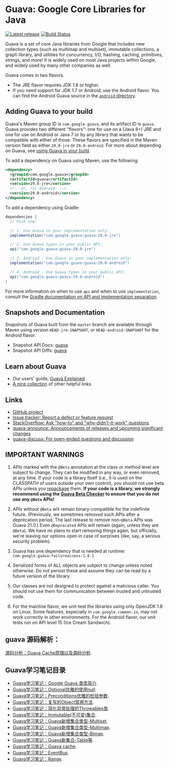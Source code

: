 # Guava: Google Core Libraries for Java

[![Latest release](https://img.shields.io/github/release/google/guava.svg)](https://github.com/google/guava/releases/latest)
[![Build Status](https://travis-ci.org/google/guava.svg?branch=master)](https://travis-ci.org/google/guava)

Guava is a set of core Java libraries from Google that includes new collection types
(such as multimap and multiset), immutable collections, a graph library, and
utilities for concurrency, I/O, hashing, caching, primitives, strings, and more! It
is widely used on most Java projects within Google, and widely used by many
other companies as well.

Guava comes in two flavors.

*   The JRE flavor requires JDK 1.8 or higher.
*   If you need support for JDK 1.7 or Android, use the Android flavor. You can
    find the Android Guava source in the [`android` directory].

[`android` directory]: https://github.com/google/guava/tree/master/android

## Adding Guava to your build

Guava's Maven group ID is `com.google.guava`, and its artifact ID is `guava`.
Guava provides two different "flavors": one for use on a (Java 8+) JRE and one
for use on Android or Java 7 or by any library that wants to be compatible with
either of those. These flavors are specified in the Maven version field as
either `29.0-jre` or `29.0-android`. For more about depending on Guava, see
[using Guava in your build].

To add a dependency on Guava using Maven, use the following:

```xml
<dependency>
  <groupId>com.google.guava</groupId>
  <artifactId>guava</artifactId>
  <version>29.0-jre</version>
  <!-- or, for Android: -->
  <version>29.0-android</version>
</dependency>
```

To add a dependency using Gradle:

```gradle
dependencies {
  // Pick one:

  // 1. Use Guava in your implementation only:
  implementation("com.google.guava:guava:29.0-jre")

  // 2. Use Guava types in your public API:
  api("com.google.guava:guava:29.0-jre")

  // 3. Android - Use Guava in your implementation only:
  implementation("com.google.guava:guava:29.0-android")

  // 4. Android - Use Guava types in your public API:
  api("com.google.guava:guava:29.0-android")
}
```

For more information on when to use `api` and when to use `implementation`,
consult the
[Gradle documentation on API and implementation separation](https://docs.gradle.org/current/userguide/java_library_plugin.html#sec:java_library_separation).

## Snapshots and Documentation

Snapshots of Guava built from the `master` branch are available through Maven
using version `HEAD-jre-SNAPSHOT`, or `HEAD-android-SNAPSHOT` for the Android
flavor.

-   Snapshot API Docs: [guava][guava-snapshot-api-docs]
-   Snapshot API Diffs: [guava][guava-snapshot-api-diffs]

## Learn about Guava

-   Our users' guide, [Guava Explained]
-   [A nice collection](http://www.tfnico.com/presentations/google-guava) of
    other helpful links

## Links

-   [GitHub project](https://github.com/google/guava)
-   [Issue tracker: Report a defect or feature request](https://github.com/google/guava/issues/new)
-   [StackOverflow: Ask "how-to" and "why-didn't-it-work" questions](https://stackoverflow.com/questions/ask?tags=guava+java)
-   [guava-announce: Announcements of releases and upcoming significant changes](http://groups.google.com/group/guava-announce)
-   [guava-discuss: For open-ended questions and discussion](http://groups.google.com/group/guava-discuss)

## IMPORTANT WARNINGS

1.  APIs marked with the `@Beta` annotation at the class or method level are
    subject to change. They can be modified in any way, or even removed, at any
    time. If your code is a library itself (i.e., it is used on the CLASSPATH of
    users outside your own control), you should not use beta APIs unless you
    [repackage] them. **If your code is a library, we strongly recommend using
    the [Guava Beta Checker] to ensure that you do not use any `@Beta` APIs!**

2.  APIs without `@Beta` will remain binary-compatible for the indefinite
    future. (Previously, we sometimes removed such APIs after a deprecation
    period. The last release to remove non-`@Beta` APIs was Guava 21.0.) Even
    `@Deprecated` APIs will remain (again, unless they are `@Beta`). We have no
    plans to start removing things again, but officially, we're leaving our
    options open in case of surprises (like, say, a serious security problem).

3.  Guava has one dependency that is needed at runtime:
    `com.google.guava:failureaccess:1.0.1`

4.  Serialized forms of ALL objects are subject to change unless noted
    otherwise. Do not persist these and assume they can be read by a future
    version of the library.

5.  Our classes are not designed to protect against a malicious caller. You
    should not use them for communication between trusted and untrusted code.

6.  For the mainline flavor, we unit-test the libraries using only OpenJDK 1.8
    on Linux. Some features, especially in `com.google.common.io`, may not work
    correctly in other environments. For the Android flavor, our unit tests run
    on API level 15 (Ice Cream Sandwich).

[guava-snapshot-api-docs]: https://guava.dev/releases/snapshot-jre/api/docs/
[guava-snapshot-api-diffs]: https://guava.dev/releases/snapshot-jre/api/diffs/
[Guava Explained]: https://github.com/google/guava/wiki/Home
[Guava Beta Checker]: https://github.com/google/guava-beta-checker

<!-- References -->

[using Guava in your build]: https://github.com/google/guava/wiki/UseGuavaInYourBuild
[repackage]: https://github.com/google/guava/wiki/UseGuavaInYourBuild#what-if-i-want-to-use-beta-apis-from-a-library-that-people-use-as-a-dependency



## guava 源码解析：

[源码分析：Guava Cache原理以及源码分析](https://blog.csdn.net/maoyeqiu/article/details/93379856).


## Guava学习笔记目录

-   [Guava学习笔记：Google Guava 类库简介](https://www.cnblogs.com/peida/archive/2013/06/08/3120820.html).
-   [Guava学习笔记：Optional优雅的使用null](https://www.cnblogs.com/peida/archive/2013/06/14/Guava_Optional.html).
-   [Guava学习笔记：Preconditions优雅的检验参数](https://www.cnblogs.com/peida/p/Guava_Preconditions.html).
-   [Guava学习笔记：复写的Object常用方法](https://www.cnblogs.com/peida/p/Guava_Objects.html).
-   [Guava学习笔记：简化异常处理的Throwables类](https://www.cnblogs.com/peida/p/Guava_Throwables.html).
-   [Guava学习笔记：Immutable(不可变)集合](https://www.cnblogs.com/peida/p/Guava_ImmutableCollections.html).
-   [Guava学习笔记：Guava新增集合类型-Multiset](https://www.cnblogs.com/peida/p/Guava_Multiset.html).
-   [Guava学习笔记：Guava新增集合类型-Multimap](https://www.cnblogs.com/peida/p/Guava_Multimap.html).
-   [Guava学习笔记：Guava新增集合类型-Bimap](https://www.cnblogs.com/peida/p/Guava_Bimap.html).
-   [Guava学习笔记：Guava新集合-Table等](https://www.cnblogs.com/peida/p/3183505.html).
-   [Guava学习笔记：Guava cache](http://www.cnblogs.com/peida/p/Guava_Cache.html).
-   [Guava学习笔记：EventBus](http://www.cnblogs.com/peida/p/EventBus.html).
-   [Guava学习笔记：Range](http://www.cnblogs.com/peida/p/Guava_Range.html).




